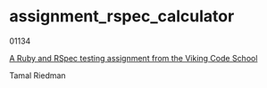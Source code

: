 # assignment_rspec_calculator

01134

[A Ruby and RSpec testing assignment from the Viking Code School](http://www.vikingcodeschool.com)

Tamal Riedman
